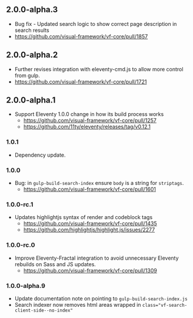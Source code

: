 ## 2.0.0-alpha.3

* Bug fix - Updated search logic to show correct page description in search results
* https://github.com/visual-framework/vf-core/pull/1857

## 2.0.0-alpha.2

* Further revises integration with eleventy-cmd.js to allow more control from gulp.
* https://github.com/visual-framework/vf-core/pull/1721

## 2.0.0-alpha.1

* Support Eleventy 1.0.0 change in how its build process works
  * https://github.com/visual-framework/vf-core/pull/1257
  * https://github.com/11ty/eleventy/releases/tag/v0.12.1

### 1.0.1

* Dependency update.

### 1.0.0

* Bug: in `gulp-build-search-index` ensure `body` is a string for `striptags`.
  * https://github.com/visual-framework/vf-core/pull/1601

### 1.0.0-rc.1

* Updates highlightjs syntax of render and codeblock tags
  * https://github.com/visual-framework/vf-core/pull/1435
  * https://github.com/highlightjs/highlight.js/issues/2277

### 1.0.0-rc.0

* Improve Eleventy-Fractal integration to avoid unnecessary Eleventy rebuilds on Sass and JS updates.
  * https://github.com/visual-framework/vf-core/pull/1309

### 1.0.0-alpha.9

* Update documentation note on pointing to `gulp-build-search-index.js`
* Search indexer now removes html areas wrapped in `class="vf-search-client-side--no-index"`
